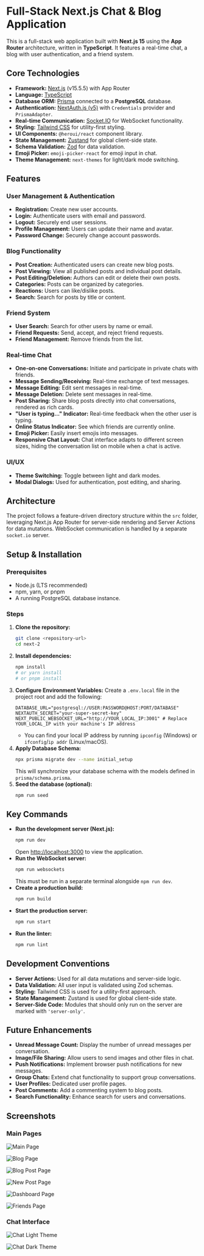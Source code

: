 # Full-Stack Next.js Chat & Blog Application

This is a full-stack web application built with **Next.js 15** using the **App Router** architecture, written in **TypeScript**. It features a real-time chat, a blog with user authentication, and a friend system.

## Core Technologies

*   **Framework:** [Next.js](https://nextjs.org/) (v15.5.5) with App Router
*   **Language:** [TypeScript](https://www.typescriptlang.org/)
*   **Database ORM:** [Prisma](https://www.prisma.io/) connected to a **PostgreSQL** database.
*   **Authentication:** [NextAuth.js (v5)](https://next-auth.js.org/) with `Credentials` provider and `PrismaAdapter`.
*   **Real-time Communication:** [Socket.IO](https://socket.io/) for WebSocket functionality.
*   **Styling:** [Tailwind CSS](https://tailwindcss.com/) for utility-first styling.
*   **UI Components:** `@heroui/react` component library.
*   **State Management:** [Zustand](https://github.com/pmndrs/zustand) for global client-side state.
*   **Schema Validation:** [Zod](https://zod.dev/) for data validation.
*   **Emoji Picker:** `emoji-picker-react` for emoji input in chat.
*   **Theme Management:** `next-themes` for light/dark mode switching.

## Features

### User Management & Authentication
*   **Registration:** Create new user accounts.
*   **Login:** Authenticate users with email and password.
*   **Logout:** Securely end user sessions.
*   **Profile Management:** Users can update their name and avatar.
*   **Password Change:** Securely change account passwords.

### Blog Functionality
*   **Post Creation:** Authenticated users can create new blog posts.
*   **Post Viewing:** View all published posts and individual post details.
*   **Post Editing/Deletion:** Authors can edit or delete their own posts.
*   **Categories:** Posts can be organized by categories.
*   **Reactions:** Users can like/dislike posts.
*   **Search:** Search for posts by title or content.

### Friend System
*   **User Search:** Search for other users by name or email.
*   **Friend Requests:** Send, accept, and reject friend requests.
*   **Friend Management:** Remove friends from the list.

### Real-time Chat
*   **One-on-one Conversations:** Initiate and participate in private chats with friends.
*   **Message Sending/Receiving:** Real-time exchange of text messages.
*   **Message Editing:** Edit sent messages in real-time.
*   **Message Deletion:** Delete sent messages in real-time.
*   **Post Sharing:** Share blog posts directly into chat conversations, rendered as rich cards.
*   **"User is typing..." Indicator:** Real-time feedback when the other user is typing.
*   **Online Status Indicator:** See which friends are currently online.
*   **Emoji Picker:** Easily insert emojis into messages.
*   **Responsive Chat Layout:** Chat interface adapts to different screen sizes, hiding the conversation list on mobile when a chat is active.

### UI/UX
*   **Theme Switching:** Toggle between light and dark modes.
*   **Modal Dialogs:** Used for authentication, post editing, and sharing.

## Architecture

The project follows a feature-driven directory structure within the `src` folder, leveraging Next.js App Router for server-side rendering and Server Actions for data mutations. WebSocket communication is handled by a separate `socket.io` server.

## Setup & Installation

### Prerequisites
*   Node.js (LTS recommended)
*   npm, yarn, or pnpm
*   A running PostgreSQL database instance.

### Steps
1.  **Clone the repository:**
    ```bash
    git clone <repository-url>
    cd next-2
    ```
2.  **Install dependencies:**
    ```bash
    npm install
    # or yarn install
    # or pnpm install
    ```
3.  **Configure Environment Variables:** Create a `.env.local` file in the project root and add the following:
    ```
    DATABASE_URL="postgresql://USER:PASSWORD@HOST:PORT/DATABASE"
    NEXTAUTH_SECRET="your-super-secret-key"
    NEXT_PUBLIC_WEBSOCKET_URL="http://YOUR_LOCAL_IP:3001" # Replace YOUR_LOCAL_IP with your machine's IP address
    ```
    *   You can find your local IP address by running `ipconfig` (Windows) or `ifconfig`/`ip addr` (Linux/macOS).
4.  **Apply Database Schema:**
    ```bash
    npx prisma migrate dev --name initial_setup
    ```
    This will synchronize your database schema with the models defined in `prisma/schema.prisma`.
5.  **Seed the database (optional):**
    ```bash
    npm run seed
    ```

## Key Commands

*   **Run the development server (Next.js):**
    ```bash
    npm run dev
    ```
    Open [http://localhost:3000](http://localhost:3000) to view the application.
*   **Run the WebSocket server:**
    ```bash
    npm run websockets
    ```
    This must be run in a separate terminal alongside `npm run dev`.
*   **Create a production build:**
    ```bash
    npm run build
    ```
*   **Start the production server:**
    ```bash
    npm run start
    ```
*   **Run the linter:**
    ```bash
    npm run lint
    ```

## Development Conventions

*   **Server Actions:** Used for all data mutations and server-side logic.
*   **Data Validation:** All user input is validated using Zod schemas.
*   **Styling:** Tailwind CSS is used for a utility-first approach.
*   **State Management:** Zustand is used for global client-side state.
*   **Server-Side Code:** Modules that should only run on the server are marked with `'server-only'`.

## Future Enhancements

*   **Unread Message Count:** Display the number of unread messages per conversation.
*   **Image/File Sharing:** Allow users to send images and other files in chat.
*   **Push Notifications:** Implement browser push notifications for new messages.
*   **Group Chats:** Extend chat functionality to support group conversations.
*   **User Profiles:** Dedicated user profile pages.
*   **Post Comments:** Add a commenting system to blog posts.
*   **Search Functionality:** Enhance search for users and conversations.

## Screenshots

### Main Pages

![Main Page](/public/image-main.png "Main Page")

![Blog Page](/public/image-blog.png "Blog Page")

![Blog Post Page](/public/image-blog-id.png "Blog Post Page")

![New Post Page](/public/image-new-post.png "New Post Page")

![Dashboard Page](/public/image-cabinet.png "Dashboard Page")

![Friends Page](/public/image-friends.png "Friends Page")

### Chat Interface

![Chat Light Theme](/public/image-chat-light.png "Chat Light Theme")

![Chat Dark Theme](/public/image-chat-dark.png "Chat Dark Theme")

